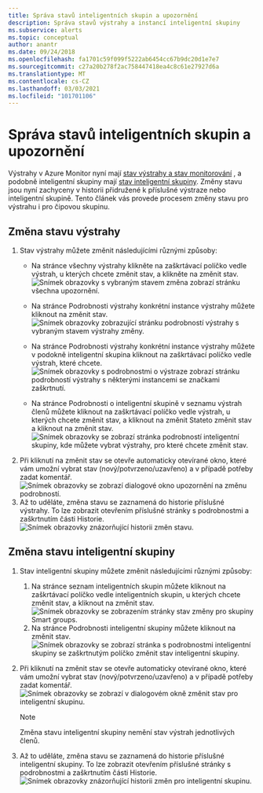 ```yaml
---
title: Správa stavů inteligentních skupin a upozornění
description: Správa stavů výstrahy a instancí inteligentní skupiny
ms.subservice: alerts
ms.topic: conceptual
author: anantr
ms.date: 09/24/2018
ms.openlocfilehash: fa1701c59f099f5222ab6454cc67b9dc20d1e7e7
ms.sourcegitcommit: c27a20b278f2ac758447418ea4c8c61e27927d6a
ms.translationtype: MT
ms.contentlocale: cs-CZ
ms.lasthandoff: 03/03/2021
ms.locfileid: "101701106"
---
```

# <a name="manage-alert-and-smart-group-states"></a>Správa stavů inteligentních skupin a upozornění

Výstrahy v Azure Monitor nyní mají [stav výstrahy a stav monitorování](./alerts-overview.md) , a podobně inteligentní skupiny mají [stav inteligentní skupiny](./alerts-smartgroups-overview.md?toc=%2fazure%2fazure-monitor%2ftoc.json). Změny stavu jsou nyní zachyceny v historii přidružené k příslušné výstraze nebo inteligentní skupině. Tento článek vás provede procesem změny stavu pro výstrahu i pro čipovou skupinu.

## <a name="change-the-state-of-an-alert"></a>Změna stavu výstrahy

1. Stav výstrahy můžete změnit následujícími různými způsoby: 
    * Na stránce všechny výstrahy klikněte na zaškrtávací políčko vedle výstrah, u kterých chcete změnit stav, a klikněte na změnit stav.   
    ![Snímek obrazovky s vybraným stavem změna zobrazí stránku všechna upozornění.](./media/alerts-managing-alert-states/state-all-alerts.jpg)
    * Na stránce Podrobnosti výstrahy konkrétní instance výstrahy můžete kliknout na změnit stav.   
    ![Snímek obrazovky zobrazující stránku podrobností výstrahy s vybraným stavem výstrahy změny.](./media/alerts-managing-alert-states/state-alert-details.jpg)
    * Na stránce Podrobnosti výstrahy konkrétní instance výstrahy můžete v podokně inteligentní skupina kliknout na zaškrtávací políčko vedle výstrah, které chcete.    
    ![Snímek obrazovky s podrobnostmi o výstraze zobrazí stránku podrobností výstrahy s některými instancemi se značkami zaškrtnutí.](./media/alerts-managing-alert-states/state-alert-details-sg.jpg)

    * Na stránce Podrobnosti o inteligentní skupině v seznamu výstrah členů můžete kliknout na zaškrtávací políčko vedle výstrah, u kterých chcete změnit stav, a kliknout na změnit Stateto změnit stav a kliknout na změnit stav.   
    ![Snímek obrazovky se zobrazí stránka podrobností inteligentní skupiny, kde můžete vybrat výstrahy, pro které chcete změnit stav.](./media/alerts-managing-alert-states/state-sg-details-alerts.jpg)
1. Při kliknutí na změnit stav se otevře automaticky otevírané okno, které vám umožní vybrat stav (nový/potvrzeno/uzavřeno) a v případě potřeby zadat komentář.   
![Snímek obrazovky se zobrazí dialogové okno upozornění na změnu podrobností.](./media/alerts-managing-alert-states/state-alert-change.jpg)
1. Až to uděláte, změna stavu se zaznamená do historie příslušné výstrahy. To lze zobrazit otevřením příslušné stránky s podrobnostmi a zaškrtnutím části Historie.    
![Snímek obrazovky znázorňující historii změn stavu.](./media/alerts-managing-alert-states/state-alert-history.jpg)

## <a name="change-the-state-of-a-smart-group"></a>Změna stavu inteligentní skupiny
1. Stav inteligentní skupiny můžete změnit následujícími různými způsoby:
    1. Na stránce seznam inteligentních skupin můžete kliknout na zaškrtávací políčko vedle inteligentních skupin, u kterých chcete změnit stav, a kliknout na změnit stav.  
    ![Snímek obrazovky se zobrazením stránky stav změny pro skupiny Smart groups.](./media/alerts-managing-alert-states/state-sg-list.jpg)
    1. Na stránce Podrobnosti inteligentní skupiny můžete kliknout na změnit stav.        
    ![Snímek obrazovky se zobrazí stránka s podrobnostmi inteligentní skupiny se zaškrtnutým políčko změnit stav inteligentní skupiny.](./media/alerts-managing-alert-states/state-sg-details.jpg)
1. Při kliknutí na změnit stav se otevře automaticky otevírané okno, které vám umožní vybrat stav (nový/potvrzeno/uzavřeno) a v případě potřeby zadat komentář. 
![Snímek obrazovky se zobrazí v dialogovém okně změnit stav pro inteligentní skupinu.](./media/alerts-managing-alert-states/state-sg-change.jpg)
   > [!NOTE]
   >  Změna stavu inteligentní skupiny nemění stav výstrah jednotlivých členů.

1. Až to uděláte, změna stavu se zaznamená do historie příslušné inteligentní skupiny. To lze zobrazit otevřením příslušné stránky s podrobnostmi a zaškrtnutím části Historie.     
![Snímek obrazovky znázorňující historii změn pro inteligentní skupinu.](./media/alerts-managing-alert-states/state-sg-history.jpg)